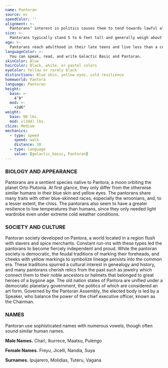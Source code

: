 ```yaml
---
name: Pantoran
source: ec
speedColor: ''
alignment: >-
  Pantorans’ interest in politics causes them to tend towards lawful alignments, though there are exceptions.
size: >-
  Pantorans typically stand 5 to 6 feet tall and generally weigh about 150 lbs. Regardless of your position in that range, your size is Medium.
age: >-
  Pantorans reach adulthood in their late teens and live less than a century.
languageColor: >-
  You can speak, read, and write Galactic Basic and Pantoran. 
skinColor: Blue
hairColor: Black, white, or pastel colors
eyeColor: Yellow or rarely black
distinctions: Blue skin, yellow eyes, cold resilience
homeworld: Pantora
language: Pantoran
height:
  base: >-
    4’9"
  mod: >-
    +2d6"
weight:
  base: 90 lbs.
  mod: x(2d4) lbs.
cSize: Medium
mechanics:
  - type: speed
    speed: walk
    distance: 30
  - type: language
    value: [galactic_basic, Pantoran]
---
```

### BIOLOGY AND APPEARANCE
Pantorans are a sentient species native to Pantora, a moon orbiting the planet Orto Plutonia. At first glance, they only differ from the otherwise similar humans in their blue skin and yellow eyes. The pantorans share many traits with other blue-skinned races, especially the wroonians, and, to a lesser extent, the chiss. The pantorans also seem to have a greater resilience to low temperatures than humans, since they only needed light wardrobe even under extreme cold weather conditions.

### SOCIETY AND CULTURE
Pantoran society developed on Pantora, a world located in a region flush with slavers and spice merchants. Constant run-ins with these types led the pantorans to become fiercely independent and proud. While the pantoran society is democratic, the feudal traditions of marking their foreheads, and cheeks with yellow markings to symbolize lineage persists into the common era. These traditions spurred a cultural interest in genealogy and history, and many pantorans cherish relics from the past such as jewelry which connect them to their noble ancestors or helmets that belonged to great heroes of a bygone age. The old nation states of Pantora are unified under a democratic planetary government, the politics of which are considered an art form. Governed by the Pantoran Assembly, the elected body is led by a Speaker, who balance the power of the chief executive officer, known as the Chairman.

### NAMES
Pantoran use sophisticated names with numerous vowels, though often sound similar human names.

__Male Names.__ Charl, Ikurrece, Maatsu, Pulengo

__Female Names.__ Freyu, Jicelli, Nandia, Suya

__Surnames.__ Ipujarero, Molidias, Tuteru, Vagana



    